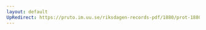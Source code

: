 ```yaml
---
layout: default
UpRedirect: https://pruto.im.uu.se/riksdagen-records-pdf/1880/prot-1880--fk--024/prot-1880--fk--024_012.pdf
---
```

